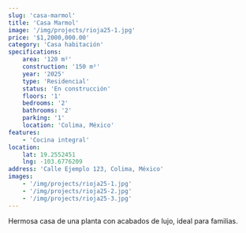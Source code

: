 ```yaml
---
slug: 'casa-marmol'
title: 'Casa Marmol'
image: '/img/projects/rioja25-1.jpg'
price: '$1,2000,000.00'
category: 'Casa habitación'
specifications:
    area: '120 m²'
    construction: '150 m²'
    year: '2025'
    type: 'Residencial'
    status: 'En construcción'
    floors: '1'
    bedrooms: '2'
    bathrooms: '2'
    parking: '1'
    location: 'Colima, México'
features:
    - 'Cocina integral'
location:
    lat: 19.2552451
    lng: -103.6776209
address: 'Calle Ejemplo 123, Colima, México'
images:
    - '/img/projects/rioja25-1.jpg'
    - '/img/projects/rioja25-2.jpg'
    - '/img/projects/rioja25-3.jpg'
---
```


Hermosa casa de una planta con acabados de lujo, ideal para familias.
